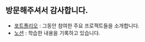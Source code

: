 ## 방문해주셔서 감사합니다.
- [포트폴리오](https://itmakesmesoft.github.io) : 그동안 참여한 주요 프로젝트들을 소개합니다. <br />
- [노션](https://www.notion.so/itmakesmesoft/Programming-1002fb9111264d5fbbd474db1fed1181) : 학습한 내용을 기록하고 있습니다.
